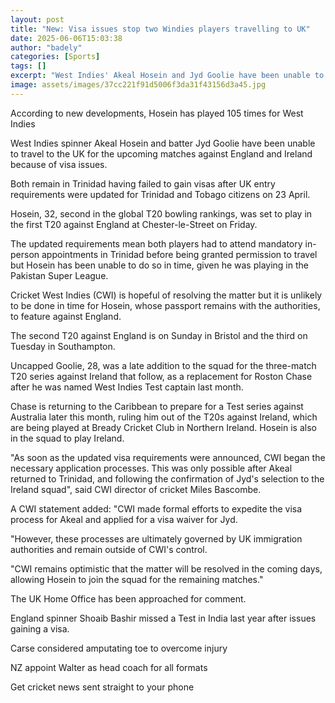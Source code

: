 ```yaml
---
layout: post
title: "New: Visa issues stop two Windies players travelling to UK"
date: 2025-06-06T15:03:38
author: "badely"
categories: [Sports]
tags: []
excerpt: "West Indies' Akeal Hosein and Jyd Goolie have been unable to travel to the UK for the upcoming matches against England and Ireland because of visa iss"
image: assets/images/37cc221f91d5006f3da31f43156d3a45.jpg
---
```


According to new developments, Hosein has played 105 times for West Indies 

West Indies spinner Akeal Hosein and batter Jyd Goolie have been unable to travel to the UK for the upcoming matches against England and Ireland because of visa issues.

Both remain in Trinidad having failed to gain visas after UK entry requirements were updated for Trinidad and Tobago citizens on 23 April.

Hosein, 32, second in the global T20 bowling rankings, was set to play in the first T20 against England at Chester-le-Street on Friday.

The updated requirements mean both players had to attend mandatory in-person appointments in Trinidad before being granted permission to travel but Hosein has been unable to do so in time, given he was playing in the Pakistan Super League.

Cricket West Indies (CWI) is hopeful of resolving the matter but it is unlikely to be done in time for Hosein, whose passport remains with the authorities, to feature against England.

The second T20 against England is on Sunday in Bristol and the third on Tuesday in Southampton.

Uncapped Goolie, 28, was a late addition to the squad for the three-match T20 series against Ireland that follow, as a replacement for Roston Chase after he was named West Indies Test captain last month.

Chase is returning to the Caribbean to prepare for a Test series against Australia later this month, ruling him out of the T20s against Ireland, which are being played at Bready Cricket Club in Northern Ireland. Hosein is also in the squad to play Ireland.

"As soon as the updated visa requirements were announced, CWI began the necessary application processes. This was only possible after Akeal returned to Trinidad, and following the confirmation of Jyd's selection to the Ireland squad", said CWI director of cricket Miles Bascombe.

A CWI statement added: "CWI made formal efforts to expedite the visa process for Akeal and applied for a visa waiver for Jyd. 

"However, these processes are ultimately governed by UK immigration authorities and remain outside of CWI's control.

"CWI remains optimistic that the matter will be resolved in the coming days, allowing Hosein to join the squad for the remaining matches."

The UK Home Office has been approached for comment.

England spinner Shoaib Bashir missed a Test in India last year after issues gaining a visa.

Carse considered amputating toe to overcome injury

NZ appoint Walter as head coach for all formats

Get cricket news sent straight to your phone

